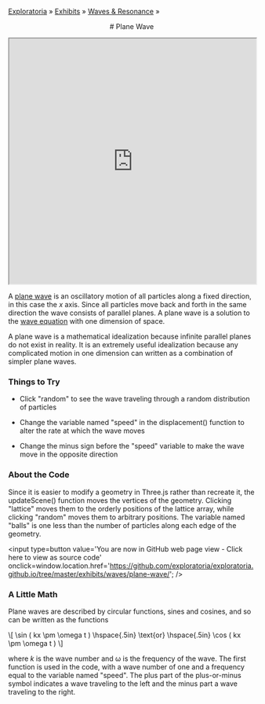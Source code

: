 [Exploratoria]( http://exploratoria.github.io ) &raquo; [Exhibits]( http://exploratoria.github.io/exhibits/ ) &raquo;
[Waves & Resonance]( http://exploratoria.github.io/exhibits/waves/ ) &raquo;

<center>
# Plane Wave
</center>

<span style=display:none>_View as a web page to see the content of this iframe_</span>
<iframe src=http://exploratoria.github.io/lib/code-edit-view/code-edit-view.html#http://exploratoria.github.io/exhibits/waves/plane-wave/plane-wave.html width=100% height=500px></iframe>

A <a href=https://en.wikipedia.org/wiki/Plane_wave>plane wave</a> is an oscillatory motion of all particles along a fixed direction, in this case the <i>x</i> axis. Since all particles move back and forth in the same direction the wave consists of parallel planes. A plane wave is a solution to the <a href=https://en.wikipedia.org/wiki/Wave_equation#Scalar_wave_equation_in_one_space_dimension>wave equation</a> with one dimension of space.

A plane wave is a mathematical idealization because infinite parallel planes do not exist in reality. It is an extremely useful idealization because any complicated motion in one dimension can written as a combination of simpler plane waves.

### Things to Try

* Click "random" to see the wave traveling through a random distribution of particles

* Change the variable named "speed" in the displacement() function to alter the rate at which the wave moves

* Change the minus sign before the "speed" variable to make the wave move in the opposite direction 
 
### About the Code

Since it is easier to modify a geometry in Three.js rather than recreate it, the updateScene() function moves the vertices of the geometry. Clicking "lattice" moves them to the orderly positions of the lattice array, while clicking "random" moves them to arbitrary positions. The variable named "balls" is one less than the number of particles along each edge of the geometry.

<span style=display:none; >[You are now in GitHub source code view - Click here to view as a web page]( http://exploratoria.github.io/exhibits/waves/plane-wave/index.html "View file as a web page." ) </span>
<input type=button value='You are now in GitHub web page view - Click here to view as source code' onclick=window.location.href='https://github.com/exploratoria/exploratoria.github.io/tree/master/exhibits/waves/plane-wave/'; />

### A Little Math

Plane waves are described by circular functions, sines and cosines, and so can be written as the functions

\\[ \sin ( kx \pm \omega t ) \hspace{.5in} \text{or} \hspace{.5in} \cos ( kx \pm \omega t ) \\]

where <i>k</i> is the wave number and &omega; is the frequency of the wave. The first function is used in the code, with a wave number of one and a frequency equal to the variable named "speed". The plus part of the plus-or-minus symbol indicates a wave traveling to the left and the minus part a wave traveling to the right.
